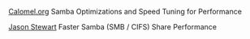 
[Calomel.org](https://calomel.org/samba_optimize.html)
Samba Optimizations and Speed Tuning for Performance

[Jason Stewart](https://eggplant.pro/blog/faster-samba-smb-cifs-share-performance/)
Faster Samba (SMB / CIFS) Share Performance
